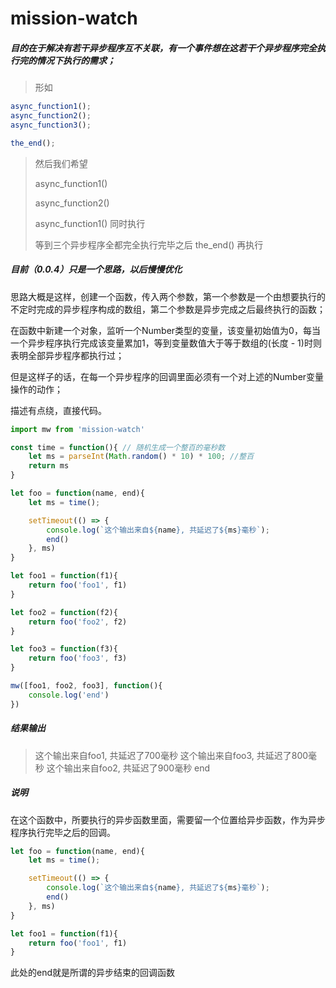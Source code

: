 # mission-watch

##### 目的在于解决有若干异步程序互不关联，有一个事件想在这若干个异步程序完全执行完的情况下执行的需求；

> 形如

```javascript
async_function1();
async_function2();
async_function3();

the_end();
```

> 然后我们希望
>
> async_function1()
>
> async_function2() 
>
> async_function1() 同时执行
>
> 等到三个异步程序全都完全执行完毕之后 the_end() 再执行



##### 目前（0.0.4）只是一个思路，以后慢慢优化

思路大概是这样，创建一个函数，传入两个参数，第一个参数是一个由想要执行的不定时完成的异步程序构成的数组，第二个参数是异步完成之后最终执行的函数；

在函数中新建一个对象，监听一个Number类型的变量，该变量初始值为0，每当一个异步程序执行完成该变量累加1，等到变量数值大于等于数组的(长度 - 1)时则表明全部异步程序都执行过；

但是这样子的话，在每一个异步程序的回调里面必须有一个对上述的Number变量操作的动作；

描述有点绕，直接代码。



```javascript
import mw from 'mission-watch'

const time = function(){ // 随机生成一个整百的毫秒数
    let ms = parseInt(Math.random() * 10) * 100; //整百
    return ms
}

let foo = function(name, end){
    let ms = time();

    setTimeout(() => {
        console.log(`这个输出来自${name}, 共延迟了${ms}毫秒`);
        end()
    }, ms)
}

let foo1 = function(f1){
    return foo('foo1', f1)
}

let foo2 = function(f2){
    return foo('foo2', f2)
}

let foo3 = function(f3){
    return foo('foo3', f3)
}

mw([foo1, foo2, foo3], function(){
    console.log('end')
})

```



##### 结果输出

> 这个输出来自foo1, 共延迟了700毫秒
> 这个输出来自foo3, 共延迟了800毫秒
> 这个输出来自foo2, 共延迟了900毫秒
> end



##### 说明

在这个函数中，所要执行的异步函数里面，需要留一个位置给异步函数，作为异步程序执行完毕之后的回调。

```javascript
let foo = function(name, end){
    let ms = time();

    setTimeout(() => {
        console.log(`这个输出来自${name}, 共延迟了${ms}毫秒`);
        end()
    }, ms)
}

let foo1 = function(f1){
    return foo('foo1', f1)
}
```

此处的end就是所谓的异步结束的回调函数